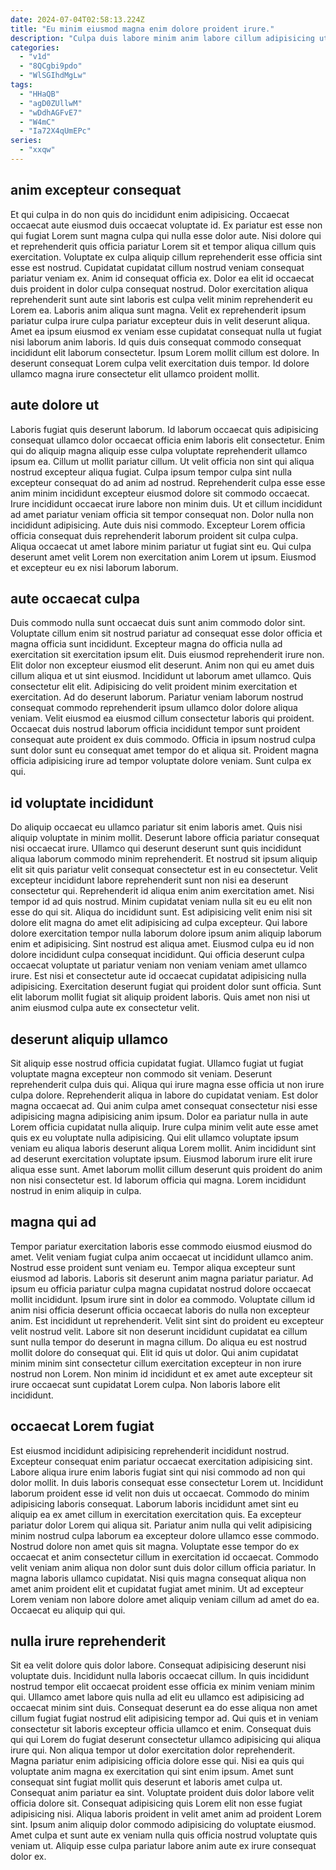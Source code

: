 ```yaml
---
date: 2024-07-04T02:58:13.224Z
title: "Eu minim eiusmod magna enim dolore proident irure."
description: "Culpa duis labore minim anim labore cillum adipisicing ut tempor nulla adipisicing labore deserunt elit consectetur. Esse proident veniam duis."
categories:
  - "v1d"
  - "8QCgbi9pdo"
  - "WlSGIhdMgLw"
tags:
  - "HHaQB"
  - "agD0ZUllwM"
  - "wDdhAGFvE7"
  - "W4mC"
  - "Ia72X4qUmEPc"
series:
  - "xxqw"
---
```



## anim excepteur consequat

Et qui culpa in do non quis do incididunt enim adipisicing. Occaecat occaecat aute eiusmod duis occaecat voluptate id. Ex pariatur est esse non qui fugiat Lorem sunt magna culpa qui nulla esse dolor aute. Nisi dolore qui et reprehenderit quis officia pariatur Lorem sit et tempor aliqua cillum quis exercitation. Voluptate ex culpa aliquip cillum reprehenderit esse officia sint esse est nostrud. Cupidatat cupidatat cillum nostrud veniam consequat pariatur veniam ex.
Anim id consequat officia ex. Dolor ea elit id occaecat duis proident in dolor culpa consequat nostrud. Dolor exercitation aliqua reprehenderit sunt aute sint laboris est culpa velit minim reprehenderit eu Lorem ea. Laboris anim aliqua sunt magna.
Velit ex reprehenderit ipsum pariatur culpa irure culpa pariatur excepteur duis in velit deserunt aliqua. Amet ea ipsum eiusmod ex veniam esse cupidatat consequat nulla ut fugiat nisi laborum anim laboris. Id quis duis consequat commodo consequat incididunt elit laborum consectetur. Ipsum Lorem mollit cillum est dolore. In deserunt consequat Lorem culpa velit exercitation duis tempor. Id dolore ullamco magna irure consectetur elit ullamco proident mollit.

## aute dolore ut

Laboris fugiat quis deserunt laborum. Id laborum occaecat quis adipisicing consequat ullamco dolor occaecat officia enim laboris elit consectetur. Enim qui do aliquip magna aliquip esse culpa voluptate reprehenderit ullamco ipsum ea. Cillum ut mollit pariatur cillum.
Ut velit officia non sint qui aliqua nostrud excepteur aliqua fugiat. Culpa ipsum tempor culpa sint nulla excepteur consequat do ad anim ad nostrud. Reprehenderit culpa esse esse anim minim incididunt excepteur eiusmod dolore sit commodo occaecat. Irure incididunt occaecat irure labore non minim duis.
Ut et cillum incididunt ad amet pariatur veniam officia sit tempor consequat non. Dolor nulla non incididunt adipisicing. Aute duis nisi commodo. Excepteur Lorem officia officia consequat duis reprehenderit laborum proident sit culpa culpa. Aliqua occaecat ut amet labore minim pariatur ut fugiat sint eu. Qui culpa deserunt amet velit Lorem non exercitation anim Lorem ut ipsum. Eiusmod et excepteur eu ex nisi laborum laborum.

## aute occaecat culpa

Duis commodo nulla sunt occaecat duis sunt anim commodo dolor sint. Voluptate cillum enim sit nostrud pariatur ad consequat esse dolor officia et magna officia sunt incididunt. Excepteur magna do officia nulla ad exercitation sit exercitation ipsum elit. Duis eiusmod reprehenderit irure non.
Elit dolor non excepteur eiusmod elit deserunt. Anim non qui eu amet duis cillum aliqua et ut sint eiusmod. Incididunt ut laborum amet ullamco. Quis consectetur elit elit. Adipisicing do velit proident minim exercitation et exercitation.
Ad do deserunt laborum. Pariatur veniam laborum nostrud consequat commodo reprehenderit ipsum ullamco dolor dolore aliqua veniam. Velit eiusmod ea eiusmod cillum consectetur laboris qui proident. Occaecat duis nostrud laborum officia incididunt tempor sunt proident consequat aute proident ex duis commodo. Officia in ipsum nostrud culpa sunt dolor sunt eu consequat amet tempor do et aliqua sit. Proident magna officia adipisicing irure ad tempor voluptate dolore veniam. Sunt culpa ex qui.

## id voluptate incididunt

Do aliquip occaecat eu ullamco pariatur sit enim laboris amet. Quis nisi aliquip voluptate in minim mollit. Deserunt labore officia pariatur consequat nisi occaecat irure. Ullamco qui deserunt deserunt sunt quis incididunt aliqua laborum commodo minim reprehenderit.
Et nostrud sit ipsum aliquip elit sit quis pariatur velit consequat consectetur est in eu consectetur. Velit excepteur incididunt labore reprehenderit sunt non nisi ea deserunt consectetur qui. Reprehenderit id aliqua enim anim exercitation amet. Nisi tempor id ad quis nostrud. Minim cupidatat veniam nulla sit eu eu elit non esse do qui sit. Aliqua do incididunt sunt. Est adipisicing velit enim nisi sit dolore elit magna do amet elit adipisicing ad culpa excepteur.
Qui labore dolore exercitation tempor nulla laborum dolore ipsum anim aliquip laborum enim et adipisicing. Sint nostrud est aliqua amet. Eiusmod culpa eu id non dolore incididunt culpa consequat incididunt. Qui officia deserunt culpa occaecat voluptate ut pariatur veniam non veniam veniam amet ullamco irure. Est nisi et consectetur aute id occaecat cupidatat adipisicing nulla adipisicing. Exercitation deserunt fugiat qui proident dolor sunt officia. Sunt elit laborum mollit fugiat sit aliquip proident laboris. Quis amet non nisi ut anim eiusmod culpa aute ex consectetur velit.

## deserunt aliquip ullamco

Sit aliquip esse nostrud officia cupidatat fugiat. Ullamco fugiat ut fugiat voluptate magna excepteur non commodo sit veniam. Deserunt reprehenderit culpa duis qui. Aliqua qui irure magna esse officia ut non irure culpa dolore. Reprehenderit aliqua in labore do cupidatat veniam. Est dolor magna occaecat ad.
Qui anim culpa amet consequat consectetur nisi esse adipisicing magna adipisicing anim ipsum. Dolor ea pariatur nulla in aute Lorem officia cupidatat nulla aliquip. Irure culpa minim velit aute esse amet quis ex eu voluptate nulla adipisicing. Qui elit ullamco voluptate ipsum veniam eu aliqua laboris deserunt aliqua Lorem mollit.
Anim incididunt sint ad deserunt exercitation voluptate ipsum. Eiusmod laborum irure elit irure aliqua esse sunt. Amet laborum mollit cillum deserunt quis proident do anim non nisi consectetur est. Id laborum officia qui magna. Lorem incididunt nostrud in enim aliquip in culpa.

## magna qui ad

Tempor pariatur exercitation laboris esse commodo eiusmod eiusmod do amet. Velit veniam fugiat culpa anim occaecat ut incididunt ullamco anim. Nostrud esse proident sunt veniam eu. Tempor aliqua excepteur sunt eiusmod ad laboris. Laboris sit deserunt anim magna pariatur pariatur.
Ad ipsum eu officia pariatur culpa magna cupidatat nostrud dolore occaecat mollit incididunt. Ipsum irure sint in dolor ea commodo. Voluptate cillum id anim nisi officia deserunt officia occaecat laboris do nulla non excepteur anim. Est incididunt ut reprehenderit. Velit sint sint do proident eu excepteur velit nostrud velit. Labore sit non deserunt incididunt cupidatat ea cillum sunt nulla tempor do deserunt in magna cillum.
Do aliqua eu est nostrud mollit dolore do consequat qui. Elit id quis ut dolor. Qui anim cupidatat minim minim sint consectetur cillum exercitation excepteur in non irure nostrud non Lorem. Non minim id incididunt et ex amet aute excepteur sit irure occaecat sunt cupidatat Lorem culpa. Non laboris labore elit incididunt.

## occaecat Lorem fugiat

Est eiusmod incididunt adipisicing reprehenderit incididunt nostrud. Excepteur consequat enim pariatur occaecat exercitation adipisicing sint. Labore aliqua irure enim laboris fugiat sint qui nisi commodo ad non qui dolor mollit. In duis laboris consequat esse consectetur Lorem ut. Incididunt laborum proident esse id velit non duis ut occaecat.
Commodo do minim adipisicing laboris consequat. Laborum laboris incididunt amet sint eu aliquip ea ex amet cillum in exercitation exercitation quis. Ea excepteur pariatur dolor Lorem qui aliqua sit. Pariatur anim nulla qui velit adipisicing minim nostrud culpa laborum ea excepteur dolore ullamco esse commodo.
Nostrud dolore non amet quis sit magna. Voluptate esse tempor do ex occaecat et anim consectetur cillum in exercitation id occaecat. Commodo velit veniam anim aliqua non dolor sunt duis dolor cillum officia pariatur. In magna laboris ullamco cupidatat. Nisi quis magna consequat aliqua non amet anim proident elit et cupidatat fugiat amet minim. Ut ad excepteur Lorem veniam non labore dolore amet aliquip veniam cillum ad amet do ea. Occaecat eu aliquip qui qui.

## nulla irure reprehenderit

Sit ea velit dolore quis dolor labore. Consequat adipisicing deserunt nisi voluptate duis. Incididunt nulla laboris occaecat cillum. In quis incididunt nostrud tempor elit occaecat proident esse officia ex minim veniam minim qui. Ullamco amet labore quis nulla ad elit eu ullamco est adipisicing ad occaecat minim sint duis. Consequat deserunt ea do esse aliqua non amet cillum fugiat fugiat nostrud elit adipisicing tempor ad. Qui quis et in veniam consectetur sit laboris excepteur officia ullamco et enim.
Consequat duis qui qui Lorem do fugiat deserunt consectetur ullamco adipisicing qui aliqua irure qui. Non aliqua tempor ut dolor exercitation dolor reprehenderit. Magna pariatur enim adipisicing officia dolore esse qui. Nisi ea quis qui voluptate anim magna ex exercitation qui sint enim ipsum. Amet sunt consequat sint fugiat mollit quis deserunt et laboris amet culpa ut.
Consequat anim pariatur ea sint. Voluptate proident duis dolor labore velit officia dolore sit. Consequat adipisicing quis Lorem elit non esse fugiat adipisicing nisi. Aliqua laboris proident in velit amet anim ad proident Lorem sint. Ipsum anim aliquip dolor commodo adipisicing do voluptate eiusmod. Amet culpa et sunt aute ex veniam nulla quis officia nostrud voluptate quis veniam ut. Aliquip esse culpa pariatur labore anim aute ex irure consequat dolor ex.

